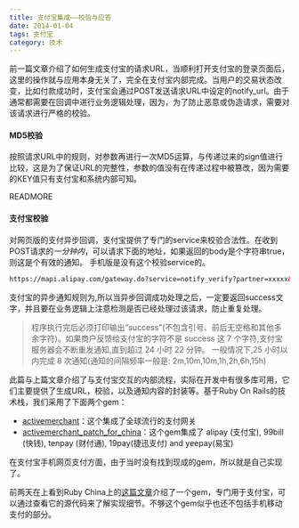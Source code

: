 ```yaml
---
title: 支付宝集成——校验与应答
date: 2014-01-04
tags: 支付宝
category: 技术
---
```


前一篇文章介绍了如何生成支付宝的请求URL，当顺利打开支付宝的登录页面后，这里的操作就与应用本身无关了，完全在支付宝内部完成。当用户的交易状态改变，比如付款成功时，支付宝会通过POST发送请求URL中设定的notify_url。由于通常都需要在回调中进行业务逻辑处理，因为，为了防止恶意或伪造请求，需要对该请求进行严格的校验。

####  MD5校验
按照请求URL中的规则，对参数再进行一次MD5运算，与传递过来的sign值进行比较，这是为了保证URL的完整性，参数的值没有在传递过程中被篡改，因为需要的KEY值只有支付宝和系统内部可知。

READMORE

####  支付宝校验
对网页版的支付异步回调，支付宝提供了专门的service来校验合法性。在收到POST请求的*一分钟内*，可以请求下面的地址，如果返回的body是个字符串true，则这是个有效的通知。
手机版是没有这个校验service的。

```html
https://mapi.alipay.com/gateway.do?service=notify_verify?partner=xxxxx&notify_id=xxxxx
```

支付宝的异步通知规则为,所以当异步回调成功处理之后，一定要返回success文字，并且要在业务逻辑上注意检测是否已经处理过该请求，防止重复处理。

>程序执行完后必须打印输出“success”(不包含引号、前后无空格和其他多 余字符)。如果商户反馈给支付宝的字符不是 success 这 7 个字符,支付宝 服务器会不断重发通知,直到超过 24 小时 22 分钟。
一般情况下,25 小时以内完成 8 次通知(通知的间隔频率一般是: 2m,10m,10m,1h,2h,6h,15h)

此篇与上篇文章介绍了与支付宝交互的内部流程，实际在开发中有很多库可用，它们主要提供了生成URL，校验，以及通知内容的封装等。基于Ruby On Rails的技术栈，我们采用了下面两个gem：

* <a href="https://github.com/Shopify/active_merchant" target="_blank">activemerchant</a>：这个集成了全球流行的支付网关
* <a href="https://github.com/flyerhzm/activemerchant_patch_for_china" target="_blank">activemerchant\_patch\_for\_china</a>：这个gem集成了 alipay (支付宝), 99bill (快钱), tenpay (财付通), 19pay(捷迅支付) and yeepay(易宝)

在支付宝手机网页支付方面，由于当时没有找到现成的gem，所以就是自己实现了。

前两天在上看到Ruby China上的<a href="http://ruby-china.org/topics/12992" target="_blank">这篇文章</a>介绍了一个gem，专门用于支付宝，可以通过查看它的源代码来了解实现细节。不够这个gem似乎也还不包括手机移动支付的部分。
